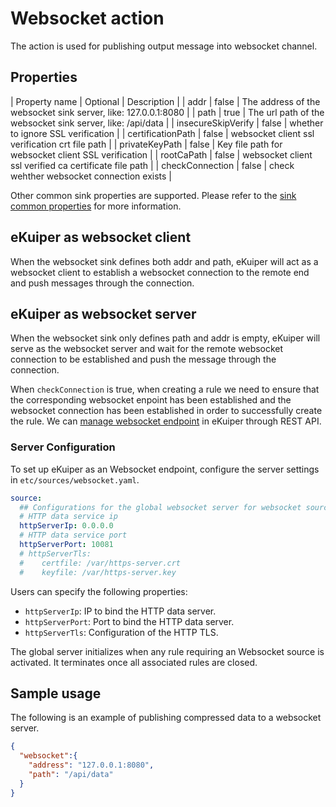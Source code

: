 # Websocket action

The action is used for publishing output message into websocket channel.

## Properties

| Property name  | Optional | Description                                           |
| addr           | false    | The address of the websocket sink server, like: 127.0.0.1:8080 |
| path           | true    | The url path of the websocket sink server, like: /api/data     |
| insecureSkipVerify | false | whether to ignore SSL verification |
| certificationPath  | false | websocket client ssl verification crt file path |
| privateKeyPath     | false | Key file path for websocket client SSL verification |
| rootCaPath         | false | websocket client ssl verified ca certificate file path |
| checkConnection    | false | check wehther websocket connection exists              |

Other common sink properties are supported. Please refer to the [sink common properties](../overview.md#common-properties) for more information.

## eKuiper as websocket client

When the websocket sink defines both addr and path, eKuiper will act as a websocket client to establish a websocket connection to the remote end and push messages through the connection.

## eKuiper as websocket server

When the websocket sink only defines path and addr is empty, eKuiper will serve as the websocket server and wait for the remote websocket connection to be established and push the message through the connection.

When `checkConnection` is true, when creating a rule we need to ensure that the corresponding websocket enpoint has been established and the websocket connection has been established in order to successfully create the rule. 
We can [manage websocket endpoint](../../../api/restapi/connection.md/#manage-websocket-connection) in eKuiper through REST API.

### Server Configuration

To set up eKuiper as an Websocket endpoint, configure the server settings in `etc/sources/websocket.yaml`.

```yaml
source:
  ## Configurations for the global websocket server for websocket source
  # HTTP data service ip
  httpServerIp: 0.0.0.0
  # HTTP data service port
  httpServerPort: 10081
  # httpServerTls:
  #    certfile: /var/https-server.crt
  #    keyfile: /var/https-server.key
```

Users can specify the following properties:

- `httpServerIp`: IP to bind the HTTP data server.
- `httpServerPort`: Port to bind the HTTP data server.
- `httpServerTls`: Configuration of the HTTP TLS.

The global server initializes when any rule requiring an Websocket source is activated. It terminates once all associated rules are closed.

## Sample usage

The following is an example of publishing compressed data to a websocket server.

```json
{
  "websocket":{
    "address": "127.0.0.1:8080",
    "path": "/api/data"
  }
}
```
